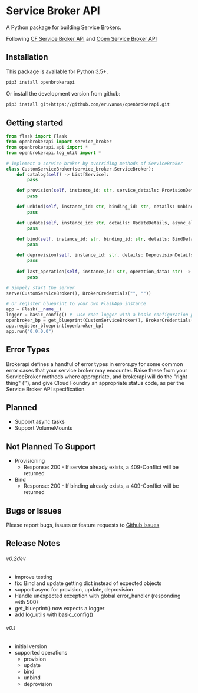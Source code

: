 # Service Broker API

A Python package for building Service Brokers.

Following [CF Service Broker API](https://docs.cloudfoundry.org/services/api.html)
and
[Open Service Broker API](https://www.openservicebrokerapi.org/)

## Installation

This package is available for Python 3.5+.

```bash
pip3 install openbrokerapi
```

Or install the development version from github:

```bash
pip3 install git+https://github.com/eruvanos/openbrokerapi.git
```

## Getting started

```python
from flask import Flask
from openbrokerapi import service_broker
from openbrokerapi.api import *
from openbrokerapi.log_util import *

# Implement a service broker by overriding methods of ServiceBroker
class CustomServiceBroker(service_broker.ServiceBroker):
    def catalog(self) -> List[Service]:
        pass

    def provision(self, instance_id: str, service_details: ProvisionDetails, async_allowed: bool) -> ProvisionedServiceSpec:
        pass

    def unbind(self, instance_id: str, binding_id: str, details: UnbindDetails):
        pass

    def update(self, instance_id: str, details: UpdateDetails, async_allowed: bool) -> UpdateServiceSpec:
        pass

    def bind(self, instance_id: str, binding_id: str, details: BindDetails) -> Binding:
        pass

    def deprovision(self, instance_id: str, details: DeprovisionDetails, async_allowed: bool) -> DeprovisionServiceSpec:
        pass
    
    def last_operation(self, instance_id: str, operation_data: str) -> LastOperation:
        pass

# Simpely start the server
serve(CustomServiceBroker(), BrokerCredentials("", ""))

# or register blueprint to your own FlaskApp instance
app = Flask(__name__)
logger = basic_config() #  Use root logger with a basic configuration provided by openbrokerapi.log_utils
openbroker_bp = get_blueprint(CustomServiceBroker(), BrokerCredentials("",""), logger)
app.register_blueprint(openbroker_bp)
app.run("0.0.0.0")
```

## Error Types
Brokerapi defines a handful of error types in errors.py
for some common error cases that your service broker may encounter.
Raise these from your ServiceBroker methods where appropriate,
and brokerapi will do the "right thing" (™), 
and give Cloud Foundry an appropriate status code, 
as per the Service Broker API specification.

## Planned

* Support async tasks
* Support VolumeMounts

## Not Planned To Support

* Provisioning
    * Response: 200 - If service already exists, a 409-Conflict will be returned
* Bind
    * Response: 200 - If binding already exists, a 409-Conflict will be returned 

## Bugs or Issues

Please report bugs, issues or feature requests to [Github Issues](https://github.com/eruvanos/openbrokerapi/issues)


## Release Notes

###### v0.2dev
* improve testing
* fix: Bind and update getting dict instead of expected objects
* support async for provision, update, deprovision
* Handle unexpected exception with global error_handler (responding with 500)
* get_blueprint() now expects a logger
* add log_utils with basic_config()

###### v0.1
* initial version
* supported operations
  * provision
  * update
  * bind
  * unbind
  * deprovision